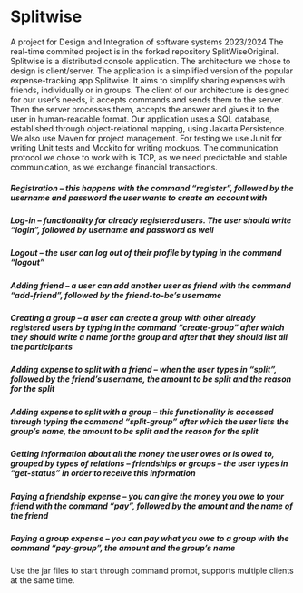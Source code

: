 # Splitwise
A project for Design and Integration of software systems 2023/2024
The real-time commited project is in the forked repository SplitWiseOriginal.
Splitwise is a distributed console application. The architecture we chose to design is client/server. The application is a simplified version of the popular expense-tracking app Splitwise. It aims to simplify sharing expenses with friends, individually or in groups. The client of our architecture is designed for our user’s needs, it accepts commands and sends them to the server. Then the server processes them, accepts the answer and gives it to the user in human-readable format. Our application uses a SQL database, established through object-relational mapping, using Jakarta Persistence. We also use Maven for project management. For testing we use Junit for writing Unit tests and Mockito for writing mockups. The communication protocol we chose to work with is TCP, as we need predictable and stable communication, as we exchange financial transactions.
##### Registration – this happens with the command “register”, followed by the username and password the user wants to create an account with
##### Log-in – functionality for already registered users. The user should write “login”, followed by username and password as well
##### Logout – the user can log out of their profile by typing in the command “logout”
##### Adding friend – a user can add another user as friend with the command “add-friend”, followed by the friend-to-be’s username
##### Creating a group – a user can create a group with other already registered users by typing in the command “create-group” after which they should write a name for the group and after that they should list all the participants
##### Adding expense to split with a friend – when the user types in “split”, followed by the friend’s username, the amount to be split and the reason for the split
##### Adding expense to split with a group – this functionality is accessed through typing the command “split-group” after which the user lists the group’s name, the amount to be split and the reason for the split
##### Getting information about all the money the user owes or is owed to, grouped by types of relations – friendships or groups – the user types in “get-status” in order to receive this information
##### Paying a friendship expense – you can give the money you owe to your friend with the command “pay”, followed by the amount and the name of the friend
##### Paying a group expense – you can pay what you owe to a group with the command “pay-group”, the amount and the group’s name
Use the jar files to start through command prompt, supports multiple clients at the same time.
